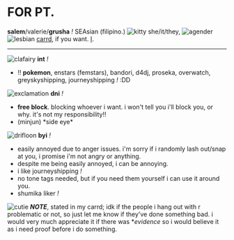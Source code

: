  # FOR PT.
**salem**/valerie/**grusha** *!* SEAsian (filipino.) ![kitty](https://gardenia.ju.mp/assets/images/gallery04/bae42580_original.gif?v=5608953f) she/it/they, ![agender](https://wilardo.crd.co/assets/images/gallery14/c4e7f3a0.jpg?v=d0e71742) ![lesbian](https://wilardo.crd.co/assets/images/gallery14/3e40b27e.jpg?v=d0e71742)
[carrd](https://jrnys.carrd.co/), if you want. [I](https://scarletviolet.pokemon.com/en-us/characters/grusha/).
***
![clafairy](https://barbara.crd.co/assets/images/gallery27/d9ae176a_original.gif?v=66afe876) **int** *!*
- !! __**pokemon**__, enstars (femstars), bandori, d4dj, proseka, overwatch, greyskyshipping, journeyshipping *!* :DD

![exclamation](https://barbara.crd.co/assets/images/gallery27/907cca46_original.gif?v=66afe876) **dni** *!*
- **free block**. blocking whoever i want. i won't tell you i'll block you, or why. it's not my responsibility!! 
- (minjun) \*side eye*

![drifloon](https://barbara.crd.co/assets/images/gallery27/d9ff1ba5_original.gif?v=66afe876) **byi** *!*
- easily annoyed due to anger issues. i'm sorry if i randomly lash out/snap at you, i promise i'm not angry or anything.
- despite me being easily annoyed, i can be annoying.
- i like journeyshipping *!*
- no tone tags needed, but if you need them yourself i can use it around you.
- shumika liker *!*

![cutie](https://barbara.crd.co/assets/images/gallery27/343757db_original.gif?v=66afe876) ***NOTE***, stated in my carrd; idk if the people i hang out with r problematic or not, so just let me know if they've done something bad. i would very much appreciate it if there was **evidence* so i would believe it as i need proof before i do something.
